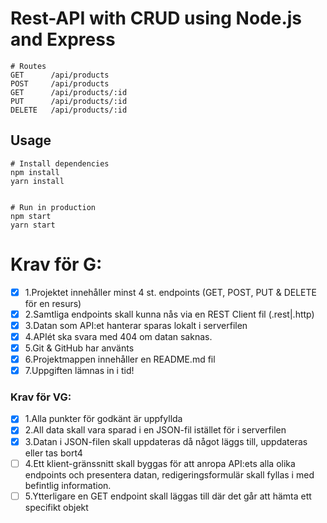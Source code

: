 # Rest-API with CRUD using Node.js and Express

```
# Routes
GET      /api/products
POST     /api/products
GET      /api/products/:id
PUT      /api/products/:id
DELETE   /api/products/:id

```

## Usage

```
# Install dependencies
npm install
yarn install


# Run in production
npm start
yarn start
```

# Krav för G:
- [x] 1.Projektet innehåller minst 4 st. endpoints (GET, POST, PUT & DELETE för en resurs)
- [x] 2.Samtliga endpoints skall kunna nås via en REST Client fil (.rest|.http)
- [x] 3.Datan som API:et hanterar sparas lokalt i serverfilen
- [x] 4.APIét ska svara med 404 om datan saknas.
- [x] 5.Git & GitHub har använts
- [x] 6.Projektmappen innehåller en README.md fil
- [x] 7.Uppgiften lämnas in i tid!

### Krav för VG:
- [x] 1.Alla punkter för godkänt är uppfyllda
- [x] 2.All data skall vara sparad i en JSON-fil istället för i serverfilen
- [x] 3.Datan i JSON-filen skall uppdateras då något läggs till, uppdateras eller tas bort4
- [ ] 4.Ett klient-gränssnitt skall byggas för att anropa API:ets alla olika endpoints och presentera datan, redigeringsformulär skall fyllas i med befintlig information.
- [ ] 5.Ytterligare en GET endpoint skall läggas till där det går att hämta ett specifikt objekt
